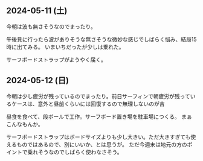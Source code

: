 ## 2024-05-11 (土)

今朝は波も無さそうなのでまったり。

午後見に行ったら波がありそうな無さそうな微妙な感じでしばらく悩み、結局15時に出てみる。
いまいちだったが少しは乗れた。

サーフボードストラップがようやく届く。

## 2024-05-12 (日)

今朝は少し疲労が残っているのでまったり。前日サーフィンで朝疲労が残っているケースは、意外と昼前くらいには回復するので無理しないのが吉

昼食を食べて、段ボールで工作。サーフボード置き場を駐車場につくる。
まぁこんなもんか。

サーフボードストラップはボードサイズよりも少し大きい。ただ大きすぎても使えるものではあるので、別にいいか、とは思うが。
ただ今週末は地元の方のポイントで乗れそうなのでしばらく使わなさそう。